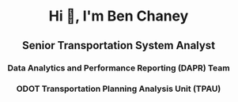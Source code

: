 <h1 align="center">Hi 👋, I'm Ben Chaney</h1>
<h2 align="center">Senior Transportation System Analyst</h3>
<h3 align="center">Data Analytics and Performance Reporting (DAPR) Team</h3>
<h3 align="center">ODOT Transportation Planning Analysis Unit (TPAU)</h3>


